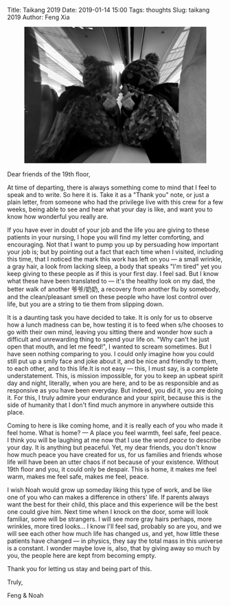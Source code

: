 Title: Taikang 2019
Date: 2019-01-14 15:00
Tags: thoughts
Slug: taikang 2019
Author: Feng Xia

<figure class="col s12">
  <img src="images/taikang.jpg"/>
</figure>


Dear friends of the 19th floor,

At time of departing, there is always something come to mind that I
feel to speak and to write. So here it is. Take it as a "Thank you"
note, or just a plain letter, from someone who had the privilege live
with this crew for a few weeks, being able to see and hear what your
day is like, and want you to know how wonderful you really are.

If you have ever in doubt of your job and the life you are giving to
these patients in your nursing, I hope you will find my letter
comforting, and encouraging. Not that I want to pump you up by
persuading how important your job is; but by pointing out a fact that
each time when I visited, including this time, that I noticed the mark
this work has left on you &mdash; a small wrinkle, a gray hair, a look
from lacking sleep, a body that speaks "I'm tired" yet you keep giving
to these people as if this is your first day. I feel sad. But I know
what these have been translated to &mdash; it's the healthy look on my
dad, the better walk of another 爷爷/奶奶, a recovery from another flu
by somebody, and the clean/pleasant smell on these people who have
lost control over life, but you are a string to tie them from slipping
down.

It is a daunting task you have decided to take. It is only for us to
observe how a lunch madness can be, how testing it is to feed when
s/he chooses to go with their own mind, leaving you sitting there and
wonder how such a difficult and unrewarding thing to spend your
life on. "Why can't he just open that mouth, and let me feed!", I
wanted to scream sometimes. But I have seen nothing comparing to
you. I could only imagine how you could still put up a smily face and
joke about it, and be nice and friendly to them, to each other, and to
this life.It is not easy &mdash; this, I must say, is a complete
understatement. This, is mission impossible, for you to keep an upbeat
spirit day and night, literally, when you are here, and to be as
responsible and as responsive as you have been everyday. But indeed,
you did it, you are doing it. For this, I truly admire your endurance
and your spirit, because this is the side of humanity that I don't
find much anymore in anywhere outside this place.

Coming to here is like coming home, and it is really each of you who
made it feel home. What is home? &mdash; A place you feel warmth, feel
safe, feel peace. I think you will be laughing at me now that I use
the word _peace_ to describe your day. It is anything but
peaceful. Yet, my dear friends, you don't know how much peace you have
created for us, for us families and friends whose life will have been
an utter chaos if not because of your existence. Without 19th floor
and you, it could only be despair. This is home, it makes me feel
warm, makes me feel safe, makes me feel, peace.

I wish Noah would grow up someday liking this type of work, and be
like one of you who can makes a difference in others' life. If parents
always want the best for their child, this place and this experience
will be the best one could give him. Next time when I knock on the
door, some will look familiar, some will be strangers. I will see more
gray hairs perhaps, more wrinkles, more tired looks... I know I'll
feel sad, probably so are you, and we will see each other how much
life has changed us, and yet, how little these patients have changed
&mdash; in physics, they say the total mass in this universe is a
constant. I wonder maybe love is, also, that by giving away so much by
you, the people here are kept from becoming empty. 

Thank you for letting us stay and being part of this.

Truly,

Feng & Noah



